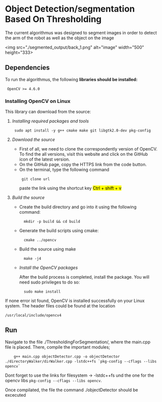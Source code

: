 # Object Detection/segmentation Based On Thresholding 

<p>The current algorithmus was designed to segment images in order to detect the arm of the robot as well as the object on the image</p>

<img src="./segmented_output/back_1.png" alt="image" width="500" height="333>


## Dependencies

<p> To run the algorithmus, the following <strong>libraries should be installed:</strong></p>
        <pre class="notranslate"><code> OpenCV >= 4.6.0 </code></pre> 

###  Installing OpenCV on Linux

<html>
<body>

<p>This library can download from the source:</p> 

<ol>
    <li><i>Installing required packages and tools</i></li>
    <pre class="notranslate"><code> sudo apt install -y g++ cmake make git libgtk2.0-dev pkg-config  </code></pre> 
    <li><i>Download the source</i></li>
    <ul>
        <li> First of all, we need to clone the correspondently version of OpenCV. To find the all versions, visit this website and click on the GitHub icon of the latest version. </li>
        <li> On the GitHub page, copy the HTTPS link from the code button.</li>
        <li> On the terminal, type the following command </li>
                <pre class="notranslate"><code> git clone url </code></pre> 
            <p>paste the link using the shortcut key <mark> Ctrl + shift + v </mark></p>
    </ul>
    <li><i>Build the source</i></li>
    <ul>
        <li> Create the build directory and go into it using the following command: </li>
                    <pre class="notranslate"><code>  mkdir -p build && cd build </code></pre>
        <li> Generate the build scripts using cmake: </li>
            <pre class="notranslate"><code>  cmake ../opencv </code></pre>
        <li>  Build the source using make </li>
            <pre class="notranslate"><code>  make -j4 </code></pre>
    <li><i>Install the OpenCV packages </i></li>
        <p> After the build process is completed, install the package. You will need sudo privileges to do so:</p>
        <pre class="notranslate"><code>  sudo make install </code></pre>
            
</ol>
<p> If none error ist found, OpenCV is installed successfully on your Linux system. The header files could be found at the location </p>
        <pre class="notranslate"><code>/usr/local/include/opencv4</code></pre>

</body>
</html>

## Run 

Navigate to the file ./ThresholdingForSegmentation/, where the main.cpp file is placed. There, compile the important modules;

        g++ main.cpp objectDetector.cpp -o objectDetector ./directoryWalker/dirWalker.cpp -lstdc++fs `pkg-config --cflags --libs opencv`

Dont forget to use the links for filesystem -> -lstdc++fs und the one for the opencv libs `pkg-config --cflags --libs opencv`.

Once compilated, the file the command ./objectDetector should be excecuted 
    